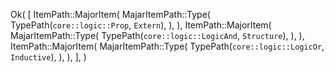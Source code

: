 Ok(
    [
        ItemPath::MajorItem(
            MajarItemPath::Type(
                TypePath(`core::logic::Prop`, `Extern`),
            ),
        ),
        ItemPath::MajorItem(
            MajarItemPath::Type(
                TypePath(`core::logic::LogicAnd`, `Structure`),
            ),
        ),
        ItemPath::MajorItem(
            MajarItemPath::Type(
                TypePath(`core::logic::LogicOr`, `Inductive`),
            ),
        ),
    ],
)